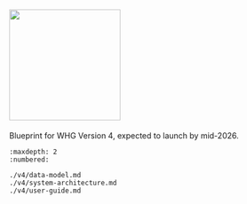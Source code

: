# <img src="https://img.shields.io/badge/upcoming-v4.0--beta-blue" width="200">


Blueprint for WHG Version 4, expected to launch by mid-2026.

```{toctree}
:maxdepth: 2
:numbered:

./v4/data-model.md
./v4/system-architecture.md
./v4/user-guide.md
```
